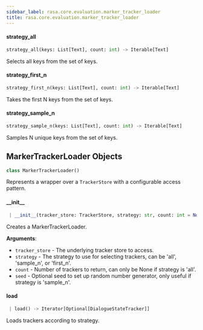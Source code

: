 ```yaml
---
sidebar_label: rasa.core.evaluation.marker_tracker_loader
title: rasa.core.evaluation.marker_tracker_loader
---
```

#### strategy\_all

```python
strategy_all(keys: List[Text], count: int) -> Iterable[Text]
```

Selects all keys from the set of keys.

#### strategy\_first\_n

```python
strategy_first_n(keys: List[Text], count: int) -> Iterable[Text]
```

Takes the first N keys from the set of keys.

#### strategy\_sample\_n

```python
strategy_sample_n(keys: List[Text], count: int) -> Iterable[Text]
```

Samples N unique keys from the set of keys.

## MarkerTrackerLoader Objects

```python
class MarkerTrackerLoader()
```

Represents a wrapper over a `TrackerStore` with a configurable access pattern.

#### \_\_init\_\_

```python
 | __init__(tracker_store: TrackerStore, strategy: str, count: int = None, seed: Any = None) -> None
```

Creates a MarkerTrackerLoader.

**Arguments**:

- `tracker_store` - The underlying tracker store to access.
- `strategy` - The strategy to use for selecting trackers,
  can be &#x27;all&#x27;, &#x27;sample_n&#x27;, or &#x27;first_n&#x27;.
- `count` - Number of trackers to return, can only be None if strategy is &#x27;all&#x27;.
- `seed` - Optional seed to set up random number generator,
  only useful if strategy is &#x27;sample_n&#x27;.

#### load

```python
 | load() -> Iterator[Optional[DialogueStateTracker]]
```

Loads trackers according to strategy.


